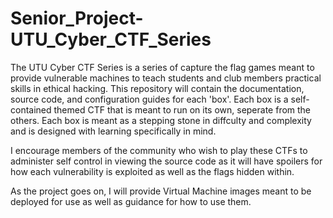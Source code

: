 # Senior_Project-UTU_Cyber_CTF_Series

The UTU Cyber CTF Series is a series of capture the flag games meant to provide vulnerable machines to teach students and club members practical skills in ethical hacking. This repository will contain the documentation, source code, and configuration guides for each 'box'. Each box is a self-contained themed CTF that is meant to run on its own, seperate from the others. Each box is meant as a stepping stone in diffculty and complexity and is designed with learning specifically in mind.

I encourage members of the community who wish to play these CTFs to administer self control in viewing the source code as it will have spoilers for how each vulnerability is exploited as well as the flags hidden within.

As the project goes on, I will provide Virtual Machine images meant to be deployed for use as well as guidance for how to use them.

